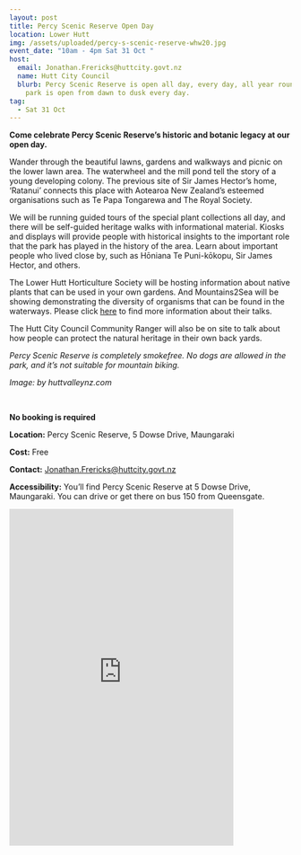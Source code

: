 ```yaml
---
layout: post
title: Percy Scenic Reserve Open Day
location: Lower Hutt
img: /assets/uploaded/percy-s-scenic-reserve-whw20.jpg
event_date: "10am - 4pm Sat 31 Oct "
host:
  email: Jonathan.Frericks@huttcity.govt.nz
  name: Hutt City Council
  blurb: Percy Scenic Reserve is open all day, every day, all year round. The car
    park is open from dawn to dusk every day.
tag:
  - Sat 31 Oct
---
```

**Come celebrate Percy Scenic Reserve’s historic and botanic legacy at our open day.** 

Wander through the beautiful lawns, gardens and walkways and picnic on the lower lawn area. The waterwheel and the mill pond tell the story of a young developing colony. The previous site of Sir James Hector’s home, ‘Ratanui’ connects this place with Aotearoa New Zealand’s esteemed organisations such as Te Papa Tongarewa and The Royal Society. 

We will be running guided tours of the special plant collections all day, and there will be self-guided heritage walks with informational material.  Kiosks and displays will provide people with historical insights to the important role that the park has played in the history of the area. Learn about important people who lived close by, such as Hōniana Te Puni-kōkopu, Sir James Hector, and others. 

The Lower Hutt Horticulture Society will be hosting information about native plants that can be used in your own gardens. And Mountains2Sea will be showing demonstrating the diversity of organisms that can be found in the waterways. Please click [here](http://mountainstoseawellington.org/events/) to find more information about their talks. 

The Hutt City Council Community Ranger will also be on site to talk about how people can protect the natural heritage in their own back yards.

*Percy Scenic Reserve is completely smokefree. No dogs are allowed in the park, and it’s not suitable for mountain biking.*

*Image: by huttvalleynz.com*

<!--EndFragment-->

<br>

**No booking is required**

**Location:** Percy Scenic Reserve, 5 Dowse Drive, Maungaraki

**Cost:** Free

**Contact:** Jonathan.Frericks@huttcity.govt.nz

**Accessibility:** You’ll find Percy Scenic Reserve at 5 Dowse Drive, Maungaraki. You can drive or get there on bus 150 from Queensgate.

<iframe src="https://www.facebook.com/plugins/page.php?href=https%3A%2F%2Fwww.facebook.com%2Fhorticulturehutt%2F&tabs=timeline&width=400&height=600&small_header=false&adapt_container_width=true&hide_cover=false&show_facepile=true&appId" width="400" height="600" style="border:none;overflow:hidden" scrolling="no" frameborder="0" allowTransparency="true" allow="encrypted-media"></iframe>